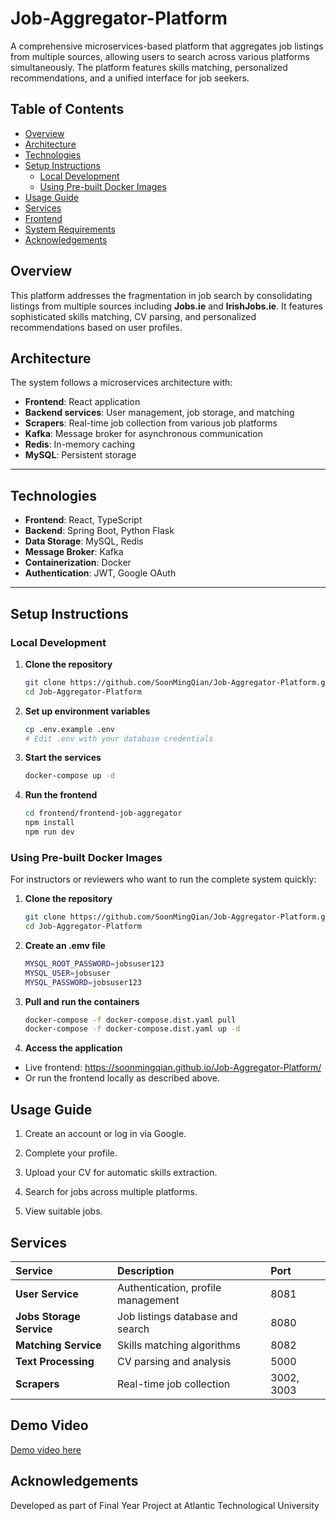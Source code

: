 # Job-Aggregator-Platform
A comprehensive microservices-based platform that aggregates job listings from multiple sources, allowing users to search across various platforms simultaneously. The platform features skills matching, personalized recommendations, and a unified interface for job seekers.

## Table of Contents
- [Overview](#-overview)
- [Architecture](#-architecture)
- [Technologies](#-technologies)
- [Setup Instructions](#-setup-instructions)
  - [Local Development](#local-development)
  - [Using Pre-built Docker Images](#using-pre-built-docker-images)
- [Usage Guide](#-usage-guide)
- [Services](#-services)
- [Frontend](#-frontend)
- [System Requirements](#system-requirements)
- [Acknowledgements](#acknowledgements)

## Overview

This platform addresses the fragmentation in job search by consolidating listings from multiple sources including **Jobs.ie** and **IrishJobs.ie**. It features sophisticated skills matching, CV parsing, and personalized recommendations based on user profiles.

## Architecture

The system follows a microservices architecture with:

- **Frontend**: React application
- **Backend services**: User management, job storage, and matching
- **Scrapers**: Real-time job collection from various job platforms
- **Kafka**: Message broker for asynchronous communication
- **Redis**: In-memory caching
- **MySQL**: Persistent storage

---

## Technologies

- **Frontend**: React, TypeScript
- **Backend**: Spring Boot, Python Flask
- **Data Storage**: MySQL, Redis
- **Message Broker**: Kafka
- **Containerization**: Docker
- **Authentication**: JWT, Google OAuth

---

## Setup Instructions

### Local Development

1. **Clone the repository**
    ```bash
    git clone https://github.com/SoonMingQian/Job-Aggregator-Platform.git
    cd Job-Aggregator-Platform

2. **Set up environment variables**
    ```bash
    cp .env.example .env
    # Edit .env with your database credentials

3. **Start the services**
    ```bash
    docker-compose up -d

4. **Run the frontend**
    ```bash
    cd frontend/frontend-job-aggregator
    npm install
    npm run dev

### Using Pre-built Docker Images
For instructors or reviewers who want to run the complete system quickly:

1. **Clone the repository**
    ```bash
    git clone https://github.com/SoonMingQian/Job-Aggregator-Platform.git
    cd Job-Aggregator-Platform

2. **Create an .emv file**
    ```bash
    MYSQL_ROOT_PASSWORD=jobsuser123
    MYSQL_USER=jobsuser
    MYSQL_PASSWORD=jobsuser123

3. **Pull and run the containers**
    ```bash
    docker-compose -f docker-compose.dist.yaml pull
    docker-compose -f docker-compose.dist.yaml up -d

4. **Access the application**
- Live frontend: https://soonmingqian.github.io/Job-Aggregator-Platform/
- Or run the frontend locally as described above.

## Usage Guide
1. Create an account or log in via Google.

2. Complete your profile.

3. Upload your CV for automatic skills extraction.

4. Search for jobs across multiple platforms.

5. View suitable jobs.

## Services
| Service              | Description                             | Port       |
|:---------------------|:----------------------------------------|:------------|
| **User Service**       | Authentication, profile management       | 8081       |
| **Jobs Storage Service** | Job listings database and search        | 8080       |
| **Matching Service**    | Skills matching algorithms               | 8082       |
| **Text Processing**     | CV parsing and analysis                  | 5000       |
| **Scrapers**            | Real-time job collection                 | 3002, 3003 |

## Demo Video
[Demo video here](https://atlantictu-my.sharepoint.com/:v:/g/personal/g00438454_atu_ie/EQyqR5hOEKpIt6VWF4pBxOsBZl6qp8MSpy6oxgARl_gsYA?nav=eyJyZWZlcnJhbEluZm8iOnsicmVmZXJyYWxBcHAiOiJPbmVEcml2ZUZvckJ1c2luZXNzIiwicmVmZXJyYWxBcHBQbGF0Zm9ybSI6IldlYiIsInJlZmVycmFsTW9kZSI6InZpZXciLCJyZWZlcnJhbFZpZXciOiJNeUZpbGVzTGlua0NvcHkifX0&e=RlssQH)

## Acknowledgements
Developed as part of Final Year Project at Atlantic Technological University
